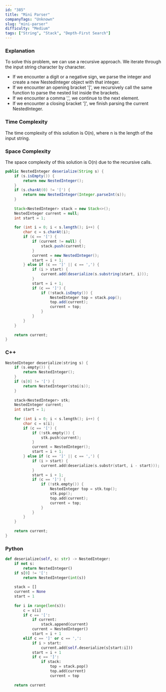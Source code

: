 ```yaml
---
id: "385"
title: "Mini Parser"
companyTags: "Unknown"
slug: "mini-parser"
difficulty: "Medium"
tags: ["String", "Stack", "Depth-First Search"]
---
```


### Explanation
To solve this problem, we can use a recursive approach. We iterate through the input string character by character. 
- If we encounter a digit or a negative sign, we parse the integer and create a new NestedInteger object with that integer.
- If we encounter an opening bracket '[', we recursively call the same function to parse the nested list inside the brackets.
- If we encounter a comma ',', we continue to the next element.
- If we encounter a closing bracket ']', we finish parsing the current NestedInteger.

### Time Complexity
The time complexity of this solution is O(n), where n is the length of the input string.

### Space Complexity
The space complexity of this solution is O(n) due to the recursive calls.

```java
public NestedInteger deserialize(String s) {
    if (s.isEmpty()) {
        return new NestedInteger();
    }
    if (s.charAt(0) != '[') {
        return new NestedInteger(Integer.parseInt(s));
    }
    
    Stack<NestedInteger> stack = new Stack<>();
    NestedInteger current = null;
    int start = 1;
    
    for (int i = 0; i < s.length(); i++) {
        char c = s.charAt(i);
        if (c == '[') {
            if (current != null) {
                stack.push(current);
            }
            current = new NestedInteger();
            start = i + 1;
        } else if (c == ']' || c == ',') {
            if (i > start) {
                current.add(deserialize(s.substring(start, i)));
            }
            start = i + 1;
            if (c == ']') {
                if (!stack.isEmpty()) {
                    NestedInteger top = stack.pop();
                    top.add(current);
                    current = top;
                }
            }
        }
    }
    
    return current;
}
```

### C++
```cpp
NestedInteger deserialize(string s) {
    if (s.empty()) {
        return NestedInteger();
    }
    if (s[0] != '[') {
        return NestedInteger(stoi(s));
    }
    
    stack<NestedInteger> stk;
    NestedInteger current;
    int start = 1;
    
    for (int i = 0; i < s.length(); i++) {
        char c = s[i];
        if (c == '[') {
            if (!stk.empty()) {
                stk.push(current);
            }
            current = NestedInteger();
            start = i + 1;
        } else if (c == ']' || c == ',') {
            if (i > start) {
                current.add(deserialize(s.substr(start, i - start)));
            }
            start = i + 1;
            if (c == ']') {
                if (!stk.empty()) {
                    NestedInteger top = stk.top();
                    stk.pop();
                    top.add(current);
                    current = top;
                }
            }
        }
    }
    
    return current;
}
```

### Python
```python
def deserialize(self, s: str) -> NestedInteger:
    if not s:
        return NestedInteger()
    if s[0] != '[':
        return NestedInteger(int(s))
    
    stack = []
    current = None
    start = 1
    
    for i in range(len(s)):
        c = s[i]
        if c == '[':
            if current:
                stack.append(current)
            current = NestedInteger()
            start = i + 1
        elif c == ']' or c == ',':
            if i > start:
                current.add(self.deserialize(s[start:i]))
            start = i + 1
            if c == ']':
                if stack:
                    top = stack.pop()
                    top.add(current)
                    current = top
    
    return current
```